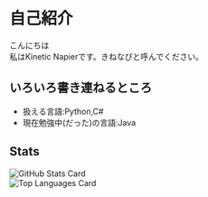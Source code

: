 # 自己紹介
こんにちは  
私はKinetic Napierです。きねなぴと呼んでください。

## いろいろ書き連ねるところ 
- 扱える言語:Python,C#
- 現在勉強中(だった)の言語:Java

## Stats
![GitHub Stats Card](https://github-readme-stats.vercel.app/api?username=kineticnapier&show_icons=true)  
![Top Languages Card](https://github-readme-stats.vercel.app/api/top-langs/?username=kineticnapier&layout=compact)
